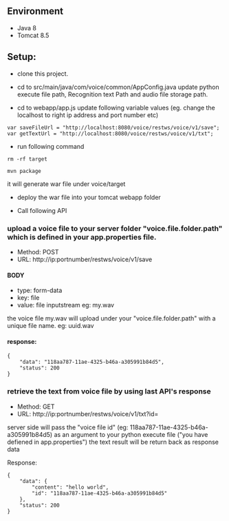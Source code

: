 ## Environment 
* Java 8
* Tomcat 8.5


## Setup:

* clone this project.

* cd  to src/main/java/com/voice/common/AppConfig.java update python execute file path, Recognition text Path and audio file storage path.

* cd to webapp/app.js update following variable values (eg. change the localhost to right ip address and port number etc)
```
var saveFileUrl = "http://localhost:8080/voice/restws/voice/v1/save";
var getTextUrl = "http://localhost:8080/voice/restws/voice/v1/txt";
```

* run following command 
```
rm -rf target

mvn package
```
it will generate war file under voice/target

*  deploy the war file into your tomcat webapp folder

* Call following API

### upload a voice file to your server folder "voice.file.folder.path" which is defined in your app.properties file.

* Method: POST
* URL: http://ip:portnumber/restws/voice/v1/save
#### BODY 
* type: form-data
* key: file
* value: file inputstream eg: my.wav

the voice file my.wav will upload under your "voice.file.folder.path" with a unique file name. eg: uuid.wav
#### response: 

```
{
    "data": "118aa787-11ae-4325-b46a-a305991b84d5",
    "status": 200
}
```

### retrieve the text from voice file by using last API's response

* Method: GET
* URL: http://ip:portnumber/restws/voice/v1/txt?id=<voice file id>

server side will pass the "voice file id" (eg: 118aa787-11ae-4325-b46a-a305991b84d5) as an argument to your python execute file ("you have defiened in app.properties")
the text result will be return back as response data

Response:
```
{
    "data": {
        "content": "hello world",
        "id": "118aa787-11ae-4325-b46a-a305991b84d5"
    },
    "status": 200
}
```
